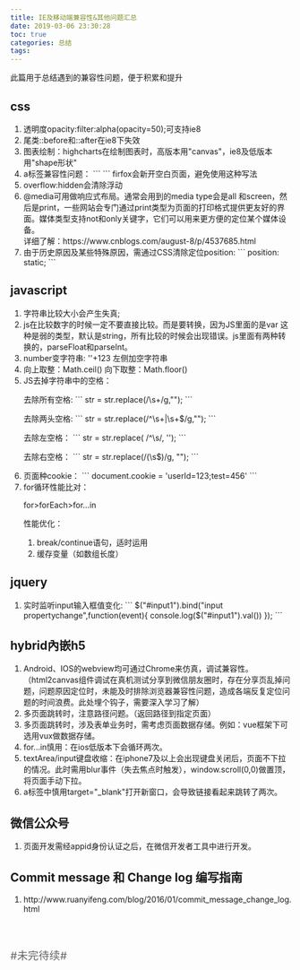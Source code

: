 ```yaml
---
title: IE及移动端兼容性&其他问题汇总
date: 2019-03-06 23:30:28
toc: true
categories: 总结
tags:
---
```

<p>此篇用于总结遇到的兼容性问题，便于积累和提升</p>
<!-- more -->
<h2>css</h2>
<ol>
  <li>透明度opacity:filter:alpha(opacity=50);可支持ie8</li>
  <li>尾类::before和::after在ie8下失效</li>
  <li>图表绘制：highcharts在绘制图表时，高版本用"canvas"，ie8及低版本用"shape形状"</li>
  <li>a标签兼容性问题：
    ```
    <a href="javascript:void(0);" target="_blank"></a>
    ```
    firfox会新开空白页面，避免使用这种写法
  </li>
  <li>overflow:hidden会清除浮动</li>
  <li>@media可用做响应式布局。通常会用到的media type会是all 和screen，然后是print，一些网站会专门通过print类型为页面的打印格式提供更友好的界面。媒体类型支持not和only关键字，它们可以用来更方便的定位某个媒体设备。
    <div>详细了解：https://www.cnblogs.com/august-8/p/4537685.html</div>
  </li>
  <li>由于历史原因及某些特殊原因，需通过CSS清除定位position:
    ```
    position: static;
    ```
  </li>
</ol>
<h2>javascript</h2>
<ol>
  <li>字符串比较大小会产生失真;</li>
  <li>js在比较数字的时候一定不要直接比较。而是要转换，因为JS里面的是var 这种是弱的类型，默认是string，所有比较的时候会出现错误。js里面有两种转换的，parseFloat和parseInt。</li>
  <li>number变字符串: ''+123 左侧加空字符串</li>
  <li>向上取整：Math.ceil() 向下取整：Math.floor()</li>
  <li>JS去掉字符串中的空格：
    <p>去除所有空格: 
    ```
    str = str.replace(/\s+/g,"");
    ```
    </p>
    <p>去除两头空格:
    ```
    str = str.replace(/^\s+|\s+$/g,"");
    ```
    </p>
    <p>去除左空格：
    ```
    str = str.replace( /^\s/, '');
    ```
    </p>
    <p>去除右空格：
    ```
    str = str.replace(/(\s$)/g, "");
    ```
    </p>
  </li>
  <li>页面种cookie：
    ```
     document.cookie = 'userId=123;test=456'
    ```
  </li>
  <li>for循环性能比对：
    <p>for>forEach>for...in</p>
    <p>性能优化：</p>
    <ol>
        <li>break/continue语句，适时运用</li>
        <li>缓存变量（如数组长度）</li>
    </ol>
  </li>
</ol>
<h2>jquery</h2>
<ol>
  <li>实时监听input输入框值变化:
      ```
      $("#input1").bind("input propertychange",function(event){
        console.log($("#input1").val())
      });
      ```
  </li>
</ol>
<h2>hybrid內嵌h5</h2>
<ol>
  <li>Android、IOS的webview均可通过Chrome来仿真，调试兼容性。（html2canvas组件调试在真机测试分享到微信朋友圈时，存在分享页乱掉问题，问题原因定位时，未能及时排除浏览器兼容性问题，造成各端反复定位问题的时间浪费。此处埋个钩子，需要深入学习了解）</li>
  <li>多页面跳转时，注意路径问题。（返回路径到指定页面）</li>
  <li>多页面跳转时，涉及表单业务时，需考虑页面数据存储。例如：vue框架下可选用vux做数据存储。</li>
  <li>for...in慎用：在ios低版本下会循环两次。</li>
  <li>textArea/input键盘收缩：在iphone7及以上会出现键盘关闭后，页面不下拉的情况。此时需用blur事件（失去焦点时触发），window.scroll(0,0)做置顶，将页面手动下拉。</li>
  <li>a标签中慎用target="_blank"打开新窗口，会导致链接看起来跳转了两次。</li>
</ol>
<h2>微信公众号</h2>
<ol>
  <li>页面开发需经appid身份认证之后，在微信开发者工具中进行开发。</li>
</ol>
<h2>Commit message 和 Change log 编写指南</h2>
<ol>
  <li>http://www.ruanyifeng.com/blog/2016/01/commit_message_change_log.html</li>
</ol>

<p style="margin-top: 60px;color: #666;font-size: 1.2rem;">#未完待续#</p>